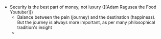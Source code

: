 - Security is the best part of money, not luxury ([[Adam Ragusea the Food Youtuber]])
	- Balance between the pain (journey) and the destination (happiness). But the journey is always more important, as per many philosophical tradition's insight
	-